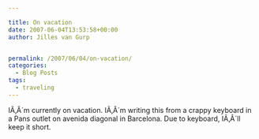 ```yaml
---

title: On vacation
date: 2007-06-04T13:53:58+00:00
author: Jilles van Gurp


permalink: /2007/06/04/on-vacation/
categories:
  - Blog Posts
tags:
  - traveling
---
```

IÃ‚Â´m currently on vacation. IÃ‚Â´m writing this from a crappy keyboard in a Pans outlet on avenida diagonal in Barcelona. Due to keyboard, IÃ‚Â´ll keep it short.